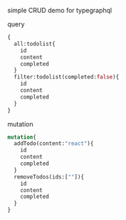 simple CRUD demo for typegraphql

query
```graphql
{
  all:todolist{
    id
    content
    completed
  }
  filter:todolist(completed:false){
    id
    content
    completed
  }
}
```
mutation
```graphql
mutation{
  addTodo(content:"react"){
    id
    content
    completed
  }
  removeTodos(ids:[""]){
    id
    content
    completed
  }
}
```
